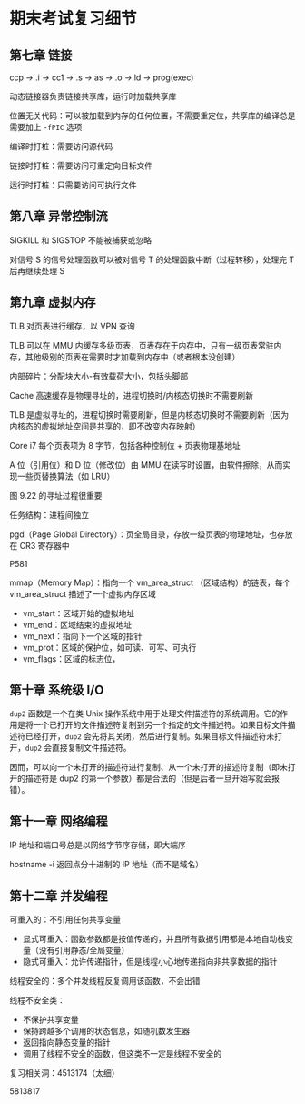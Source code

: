 # 期末考试复习细节

## 第七章 链接

ccp -> .i -> cc1 -> .s -> as -> .o -> ld -> prog(exec)

动态链接器负责链接共享库，运行时加载共享库

位置无关代码：可以被加载到内存的任何位置，不需要重定位，共享库的编译总是需要加上 `-fPIC` 选项

编译时打桩：需要访问源代码

链接时打桩：需要访问可重定向目标文件

运行时打桩：只需要访问可执行文件

## 第八章 异常控制流

SIGKILL 和 SIGSTOP 不能被捕获或忽略

对信号 S 的信号处理函数可以被对信号 T 的处理函数中断（过程转移），处理完 T 后再继续处理 S

## 第九章 虚拟内存

TLB 对页表进行缓存，以 VPN 查询

TLB 可以在 MMU 内缓存多级页表，页表存在于内存中，只有一级页表常驻内存，其他级别的页表在需要时才加载到内存中（或者根本没创建）

内部碎片：分配块大小-有效载荷大小，包括头脚部

Cache 高速缓存是物理寻址的，进程切换时/内核态切换时不需要刷新

TLB 是虚拟寻址的，进程切换时需要刷新，但是内核态切换时不需要刷新（因为内核态的虚拟地址空间是共享的，即不改变内存映射）

Core i7 每个页表项为 8 字节，包括各种控制位 + 页表物理基地址

A 位（引用位）和 D 位（修改位）由 MMU 在读写时设置，由软件擦除，从而实现一些页替换算法（如 LRU）

图 9.22 的寻址过程很重要

任务结构：进程间独立

pgd（Page Global Directory）：页全局目录，存放一级页表的物理地址，也存放在 CR3 寄存器中

P581

mmap（Memory Map）：指向一个 vm_area_struct （区域结构）的链表，每个 vm_area_struct 描述了一个虚拟内存区域

-   vm_start：区域开始的虚拟地址
-   vm_end：区域结束的虚拟地址
-   vm_next：指向下一个区域的指针
-   vm_prot：区域的保护位，如可读、可写、可执行
-   vm_flags：区域的标志位，

## 第十章 系统级 I/O

`dup2` 函数是一个在类 Unix 操作系统中用于处理文件描述符的系统调用。它的作用是将一个已打开的文件描述符复制到另一个指定的文件描述符。如果目标文件描述符已经打开，`dup2` 会先将其关闭，然后进行复制。如果目标文件描述符未打开，`dup2` 会直接复制文件描述符。

因而，可以向一个未打开的描述符进行复制、从一个未打开的描述符复制（即未打开的描述符是 dup2 的第一个参数）都是合法的（但是后者一旦开始写就会报错）。

## 第十一章 网络编程

IP 地址和端口号总是以网络字节序存储，即大端序

hostname -i 返回点分十进制的 IP 地址（而不是域名）

## 第十二章 并发编程

可重入的：不引用任何共享变量

-   显式可重入：函数参数都是按值传递的，并且所有数据引用都是本地自动栈变量（没有引用静态/全局变量）
-   隐式可重入：允许传递指针，但是线程小心地传递指向非共享数据的指针

线程安全的：多个并发线程反复调用该函数，不会出错

线程不安全类：

-   不保护共享变量
-   保持跨越多个调用的状态信息，如随机数发生器
-   返回指向静态变量的指针
-   调用了线程不安全的函数，但这类不一定是线程不安全的

复习相关洞：4513174（太细）

5813817
